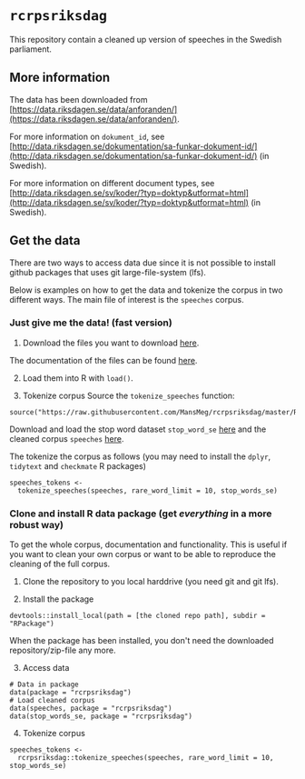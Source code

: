 # `rcrpsriksdag`
This repository contain a cleaned up version of speeches in the Swedish parliament.

## More information

The data has been downloaded from [https://data.riksdagen.se/data/anforanden/](https://data.riksdagen.se/data/anforanden/).

For more information on `dokument_id`, see [http://data.riksdagen.se/dokumentation/sa-funkar-dokument-id/](http://data.riksdagen.se/dokumentation/sa-funkar-dokument-id/) (in Swedish).

For more information on different document types, see [http://data.riksdagen.se/sv/koder/?typ=doktyp&utformat=html](http://data.riksdagen.se/sv/koder/?typ=doktyp&utformat=html) (in Swedish).

## Get the data
There are two ways to access data due since it is not possible to install github packages that uses git large-file-system (lfs).

Below is examples on how to get the data and tokenize the corpus in two different ways. The main file of interest is the `speeches` corpus.

### Just give me the data! (fast version)

1. Download the files you want to download [here](https://github.com/MansMeg/rcrpsriksdag/tree/master/RPackage/data).

The documentation of the files can be found [here](https://github.com/MansMeg/rcrpsriksdag/blob/master/RPackage/R/data_documentation.R).

2. Load them into R with `load()`.

3. Tokenize corpus
Source the `tokenize_speeches` function:
```
source("https://raw.githubusercontent.com/MansMeg/rcrpsriksdag/master/RPackage/R/tokenize_speeches.R")
```
Download and load the stop word dataset `stop_word_se` [here](https://github.com/MansMeg/rcrpsriksdag/tree/master/RPackage/data) and the cleaned corpus `speeches` [here](https://github.com/MansMeg/rcrpsriksdag/tree/master/RPackage/data).

The tokenize the corpus as follows (you may need to install the `dplyr`, `tidytext` and `checkmate` R packages)
```
speeches_tokens <- 
  tokenize_speeches(speeches, rare_word_limit = 10, stop_words_se)
```

### Clone and install R data package (get _everything_ in a more robust way)
To get the whole corpus, documentation and functionality. This is useful if you want to clean your own corpus or want to be able to reproduce the cleaning of the full corpus.

1. Clone the repository to you local harddrive (you need git and git lfs).

2. Install the package
```
devtools::install_local(path = [the cloned repo path], subdir = "RPackage")
```
When the package has been installed, you don't need the downloaded repository/zip-file any more.

3. Access data
```
# Data in package
data(package = "rcrpsriksdag")
# Load cleaned corpus
data(speeches, package = "rcrpsriksdag")
data(stop_words_se, package = "rcrpsriksdag")
```

4. Tokenize corpus
```
speeches_tokens <- 
  rcrpsriksdag::tokenize_speeches(speeches, rare_word_limit = 10, stop_words_se)
```
